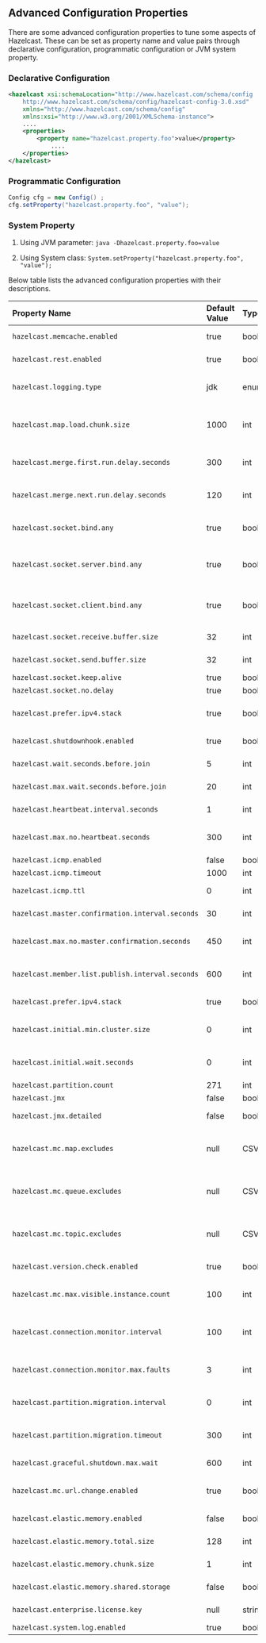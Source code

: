 ## Advanced Configuration Properties

There are some advanced configuration properties to tune some aspects of Hazelcast. These can be set as property name and value pairs through declarative configuration, programmatic configuration or JVM system property.

### Declarative Configuration

```xml
<hazelcast xsi:schemaLocation="http://www.hazelcast.com/schema/config
    http://www.hazelcast.com/schema/config/hazelcast-config-3.0.xsd"
    xmlns="http://www.hazelcast.com/schema/config"
    xmlns:xsi="http://www.w3.org/2001/XMLSchema-instance">
    ....
    <properties>
        <property name="hazelcast.property.foo">value</property>
            ....
    </properties>
</hazelcast>
```
### Programmatic Configuration

```java
Config cfg = new Config() ;
cfg.setProperty("hazelcast.property.foo", "value");
```

### System Property

1. Using JVM parameter: `java -Dhazelcast.property.foo=value`

2. Using System class: `System.setProperty("hazelcast.property.foo", "value");`

Below table lists the advanced configuration properties with their descriptions.



Property Name | Default Value | Type | Description
:--------------|:---------------|:------|:------------
`hazelcast.memcache.enabled`| true | bool |   Enable [Memcache](#memcache-client) client request listener service.
`hazelcast.rest.enabled` | true | bool |   Enable [REST](#rest-client) client request listener service.
`hazelcast.logging.type` | jdk | enum |   Name of [logging](#logging-configuration) framework type to send logging events.
`hazelcast.map.load.chunk.size` | 1000 | int |   Chunk size for [MapLoader](#persistence) 's map initialization process (MapLoder.loadAllKeys()).
`hazelcast.merge.first.run.delay.seconds` | 300 | int |   Inital run delay of [split brain/merge process](#network-partitioning-split-brain-syndrome) in seconds.
`hazelcast.merge.next.run.delay.seconds` | 120 | int |   Run interval of [split brain/merge process](#network-partitioning-split-brain-syndrome) in seconds.
`hazelcast.socket.bind.any` | true | bool |   Bind both server-socket and client-sockets to any local interface.
`hazelcast.socket.server.bind.any` | true | bool |   Bind server-socket to any local interface. If not set, `hazelcast.socket.bind.any` will be used as default.
`hazelcast.socket.client.bind.any` | true | bool |   Bind client-sockets to any local interface. If not set, `hazelcast.socket.bind.any` will be used as default.
`hazelcast.socket.receive.buffer.size` | 32 | int |   Socket receive buffer size in KB.
`hazelcast.socket.send.buffer.size` | 32 | int  |   Socket send buffer size in KB.
`hazelcast.socket.keep.alive` | true | bool  |   Socket set keep alive.
`hazelcast.socket.no.delay` | true | bool  |   Socket set TCP no delay.
`hazelcast.prefer.ipv4.stack` | true | bool  |   Prefer Ipv4 network interface when picking a local address.
`hazelcast.shutdownhook.enabled` | true | bool  |   Enable Hazelcast shutdownhook thread.
`hazelcast.wait.seconds.before.join` | 5 | int  |   Wait time before join operation.
`hazelcast.max.wait.seconds.before.join` | 20 | int  |   Maximum wait time before join operation.
`hazelcast.heartbeat.interval.seconds` | 1 | int  |   Heartbeat send interval in seconds.
`hazelcast.max.no.heartbeat.seconds` | 300 | int  |   Max timeout of heartbeat in seconds for a node to assume it is dead.
`hazelcast.icmp.enabled` | false | bool  |   Enable ICMP ping.
`hazelcast.icmp.timeout` | 1000 | int |   ICMP timeout in ms.
`hazelcast.icmp.ttl` | 0 | int |   ICMP TTL (maximum numbers of hops to try).
`hazelcast.master.confirmation.interval.seconds` | 30 | int  |   Interval at which nodes send master confirmation.
`hazelcast.max.no.master.confirmation.seconds` | 450 | int  |   Max timeout of master confirmation from other nodes.
`hazelcast.member.list.publish.interval.seconds` | 600 | int  |   Interval at which master node publishes a member list.
`hazelcast.prefer.ipv4.stack` | true | bool  |   Prefer IPv4 Stack, don't use IPv6. See [IPv6 doc.](#ipv6-support).
`hazelcast.initial.min.cluster.size` | 0 | int  |   Initial expected cluster size to wait before node to start completely.
`hazelcast.initial.wait.seconds` | 0 | int  |   Inital time in seconds to wait before node to start completely.
`hazelcast.partition.count` | 271 | int  |   Total partition count.
`hazelcast.jmx` | false | bool  |   Enable [JMX](#monitoring-with-jmx) agent.
`hazelcast.jmx.detailed` | false | bool  |   Enable detailed views on [JMX](#monitoring-with-jmx).
`hazelcast.mc.map.excludes` | null | CSV  |   Comma seperated map names to exclude from [Hazelcast Management Center](http://www.hazelcast.com/mancenter.jsp).
`hazelcast.mc.queue.excludes` | null | CSV  |   Comma seperated queue names to exclude from [Hazelcast Management Center](http://www.hazelcast.com/mancenter.jsp).
`hazelcast.mc.topic.excludes` | null | CSV  |   Comma seperated topic names to exclude from [Hazelcast Management Center](http://www.hazelcast.com/mancenter.jsp).
`hazelcast.version.check.enabled` | true | bool  |   Enable Hazelcast new version check on startup.
`hazelcast.mc.max.visible.instance.count` | 100 | int  |   Management Center maximum visible instance count.
`hazelcast.connection.monitor.interval` | 100 | int  |   Minimum interval to consider a connection error as critical in milliseconds.
`hazelcast.connection.monitor.max.faults` | 3 | int  |   Maximum IO error count before disconnecting from a node.
`hazelcast.partition.migration.interval` | 0 | int |   Interval to run partition migration tasks in seconds.
`hazelcast.partition.migration.timeout` | 300 | int  |   Timeout for partition migration tasks in seconds.
`hazelcast.graceful.shutdown.max.wait` | 600 | int  |   Maximum wait seconds during graceful shutdown.
`hazelcast.mc.url.change.enabled` | true | bool  |   Management Center changing server url is enabled.
`hazelcast.elastic.memory.enabled` | false | bool  |   Enable [Hazelcast Elastic Memory](#elastic-memory-enterprise-only) off-heap storage.
`hazelcast.elastic.memory.total.size` | 128 | int  |   [Hazelcast Elastic Memory](#elastic-memory-enterprise-only) storage total size in MB.
`hazelcast.elastic.memory.chunk.size` | 1 | int  |   [Hazelcast Elastic Memory](#elastic-memory-enterprise-only) storage chunk size in KB.
`hazelcast.elastic.memory.shared.storage` | false | bool  |   Enable [Hazelcast Elastic Memory](#elastic-memory-enterprise-only) shared storage.
`hazelcast.enterprise.license.key` | null | string  |   [Hazelcast Enterprise](http://www.hazelcast.com/products.jsp) license key.
`hazelcast.system.log.enabled` | true | bool  |   Enable system logs.


